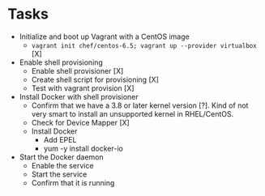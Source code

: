 # Tasks

* Initialize and boot up Vagrant with a CentOS image
  * `vagrant init chef/centos-6.5; vagrant up --provider virtualbox` [X]
* Enable shell provisioning
  * Enable shell provisioner [X]
  * Create shell script for provisioning [X]
  * Test with vagrant provision [X]
* Install Docker with shell provisioner
  * Confirm that we have a 3.8 or later kernel version [?]. Kind of not very
    smart to install an unsupported kernel in RHEL/CentOS.
  * Check for Device Mapper [X]
  * Install Docker
    * Add EPEL
    * yum -y install docker-io
* Start the Docker daemon 
  * Enable the service
  * Start the service
  * Confirm that it is running

